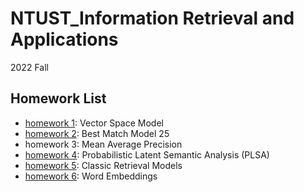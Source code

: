 # NTUST_Information Retrieval and Applications
2022 Fall

## Homework List
+ [homework 1](https://www.kaggle.com/competitions/2022-ntust-information-retrieval-hw1/leaderboard): Vector Space Model
+ [homework 2](https://www.kaggle.com/competitions/2022-ntust-information-retrieval-hw2/leaderboard): Best Match Model 25
+ homework 3: Mean Average Precision
+ [homework 4](https://www.kaggle.com/competitions/2022-ntust-information-retrieval-hw4/leaderboard): Probabilistic Latent Semantic Analysis (PLSA)
+ [homework 5](https://www.kaggle.com/competitions/2022-ntust-information-retrieval-hw5/leaderboard): Classic Retrieval Models
+ [homework 6](https://www.kaggle.com/competitions/2022-ntust-information-retrieval-hw6/leaderboard): Word Embeddings

